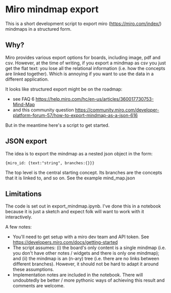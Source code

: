 # Miro mindmap export

This is a short development script to export miro (https://miro.com/index/) mindmaps in a structured form.

## Why?

Miro provides various export options for boards, including image, pdf and csv. However, at the time of writing, if you export a mindmap as csv you just get the flat text: you lose all the relational information (i.e. how the concepts are linked together). Which is annoying if you want to use the data in a different application.

It looks like structured export might be on the roadmap:

 - see FAQ 6 https://help.miro.com/hc/en-us/articles/360017730753-Mind-Map
 - and this community question https://community.miro.com/developer-platform-forum-57/how-to-export-mindmap-as-a-json-616
 
But in the meantime here's a script to get started.

## JSON export

The idea is to export the mindmap as a nested json object in the form:

```
{miro_id: {text:"string", branches:{}}}
```

The top level is the central starting concept. Its branches are the concepts that it is linked to, and so on.
See the example mind_map.json

## Limitations

The code is set out in export_mindmap.ipynb. I've done this in a notebook because it is just a sketch and expect folk will want to work with it interactively.

A few notes:

 - You'll need to get setup with a miro dev team and API token. See https://developers.miro.com/docs/getting-started
 - The script assumes: (i) the board's only content is a single mindmap (i.e. you don't have other notes / widgets and there is only one mindmap); and (ii) the mindmap is an (n-ary) tree (i.e. there are no links between different branches). However, it should not be hard to adapt it around these assumptions.
 - Implementation notes are included in the notebook. There will undoubtedly be better / more pythonic ways of achieving this result and comments are welcome.
